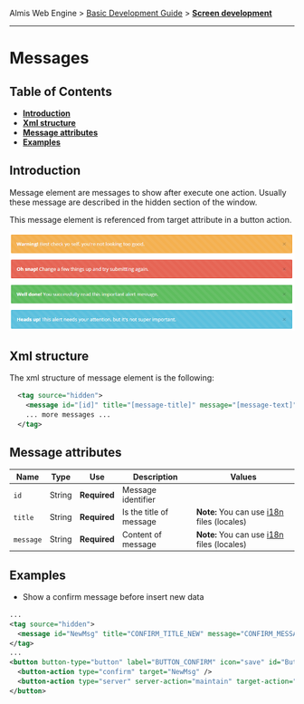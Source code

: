Almis Web Engine > [Basic Development Guide](basic-developer-guide.md) > **[Screen development](basic-screen-development.md)**

---

# **Messages**

## Table of Contents

* **[Introduction](#introduction)**
* **[Xml structure](#xml-structure)**
* **[Message attributes](#message-attributes)**
* **[Examples](#examples)**

## Introduction

Message element are messages to show after execute one action. Usually these message are described in the hidden section of the window.

This message element is referenced from target attribute in a button action.

![Messages](images/Messages.PNG)

## Xml structure

The xml structure of message element is the following:

```xml
  <tag source="hidden">
    <message id="[id]" title="[message-title]" message="[message-text]" />
    ... more messages ...
  </tag>
```

## Message attributes

| Name |  Type | Use | Description     | Values |
| ------ | -------| ---------------------- | ----------------------------------|---------------------------------------- |
|`id`| String | **Required**| Message identifier | |
|`title`| String | **Required**| Is the title of message | **Note:** You can use [i18n](i18n-internationalization.md) files (locales) |
|`message`| String | **Required**| Content of message  | **Note:** You can use [i18n](i18n-internationalization.md) files (locales)  |

## Examples

- Show a confirm message before insert new data

```xml
...
<tag source="hidden">
  <message id="NewMsg" title="CONFIRM_TITLE_NEW" message="CONFIRM_MESSAGE_NEW" />
</tag>
...
<button button-type="button" label="BUTTON_CONFIRM" icon="save" id="ButCnf" help="HELP_CONFIRM_BUTTON">
  <button-action type="confirm" target="NewMsg" />
  <button-action type="server" server-action="maintain" target-action="UsrNew" />
</button>
```
